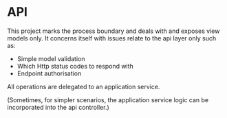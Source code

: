 ﻿# API

This project marks the process boundary and deals with and exposes view models only. It concerns itself with issues relate to the api layer only such as:

* Simple model validation
* Which Http status codes to respond with
* Endpoint authorisation

All operations are delegated to an application service.

(Sometimes, for simpler scenarios, the application service logic can be incorporated into the api controller.)

